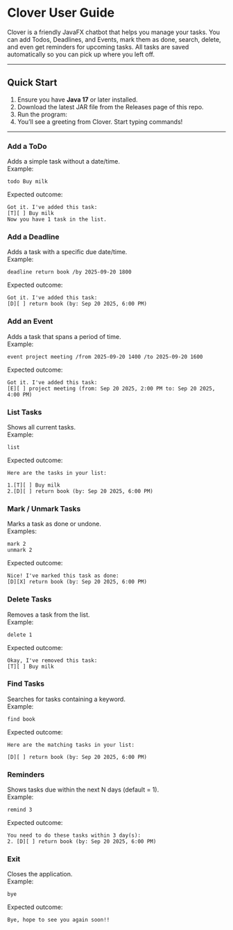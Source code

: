 # Clover User Guide


Clover is a friendly JavaFX chatbot that helps you manage your tasks. You can add Todos, Deadlines, and Events, mark them as done, search, delete, and even get reminders for upcoming tasks. All tasks are saved automatically so you can pick up where you left off.

---

## Quick Start
1. Ensure you have **Java 17** or later installed.  
2. Download the latest JAR file from the Releases page of this repo.  
3. Run the program:
4. You’ll see a greeting from Clover. Start typing commands!

---
### Add a ToDo
Adds a simple task without a date/time.  
Example:
```
todo Buy milk
```

Expected outcome:
```
Got it. I've added this task:
[T][ ] Buy milk
Now you have 1 task in the list.
```




### Add a Deadline
Adds a task with a specific due date/time.  
Example:
```
deadline return book /by 2025-09-20 1800
```

Expected outcome:
 ```
Got it. I've added this task:
[D][ ] return book (by: Sep 20 2025, 6:00 PM)
 ```

### Add an Event
Adds a task that spans a period of time.  
Example:
```
event project meeting /from 2025-09-20 1400 /to 2025-09-20 1600
```

Expected outcome:
 ```
Got it. I've added this task:
[E][ ] project meeting (from: Sep 20 2025, 2:00 PM to: Sep 20 2025, 4:00 PM)
 ```

### List Tasks
Shows all current tasks.  
Example:
```
list
```

Expected outcome:
 ```
Here are the tasks in your list:

1.[T][ ] Buy milk
2.[D][ ] return book (by: Sep 20 2025, 6:00 PM)
 ```

### Mark / Unmark Tasks
Marks a task as done or undone.  
Examples:
```
mark 2
unmark 2
```

Expected outcome:
 ```
Nice! I've marked this task as done:
[D][X] return book (by: Sep 20 2025, 6:00 PM)
 ```

### Delete Tasks
Removes a task from the list.  
Example:
```
delete 1
```

Expected outcome:
 ```
Okay, I've removed this task:
[T][ ] Buy milk
 ```


### Find Tasks
Searches for tasks containing a keyword.  
Example:
```
find book
```


Expected outcome:
 ```
Here are the matching tasks in your list:

[D][ ] return book (by: Sep 20 2025, 6:00 PM)
 ```

### Reminders
Shows tasks due within the next N days (default = 1).  
Example:
```
remind 3
```


Expected outcome:
 ```
You need to do these tasks within 3 day(s):
2. [D][ ] return book (by: Sep 20 2025, 6:00 PM)
 ```


### Exit
Closes the application.  
Example:
```
bye
```

Expected outcome:
 ```
Bye, hope to see you again soon!!
 ```

